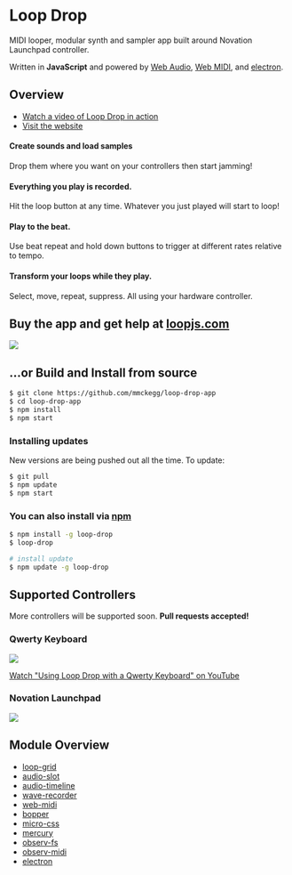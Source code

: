 Loop Drop
===

MIDI looper, modular synth and sampler app built around Novation Launchpad controller.

Written in **JavaScript** and powered by [Web Audio](https://developer.mozilla.org/en-US/docs/Web/API/Web_Audio_API), [Web MIDI](https://webaudio.github.io/web-midi-api/), and [electron](http://electron.atom.io/).

## Overview

- [Watch a video of Loop Drop in action](https://www.youtube.com/watch?v=EBkmdNDIR6E)
- [Visit the website](http://loopjs.com)

#### Create sounds and load samples

Drop them where you want on your controllers then start jamming!

#### Everything you play is recorded.

Hit the loop button at any time. Whatever you just played will start to loop!

#### Play to the beat.

Use beat repeat and hold down buttons to trigger at different rates relative to tempo.

#### Transform your loops while they play.

Select, move, repeat, suppress. All using your hardware controller.


## Buy the app and get help at [loopjs.com](http://loopjs.com)

[![](http://loopjs.com/loop-drop-with-launchpads.jpg)](http://loopjs.com)

## ...or Build and Install from source

```bash
$ git clone https://github.com/mmckegg/loop-drop-app
$ cd loop-drop-app
$ npm install
$ npm start
```

### Installing updates

New versions are being pushed out all the time. To update:

```bash
$ git pull
$ npm update
$ npm start
```

### You can also install via [npm](https://www.npmjs.com/package/loop-drop)

```bash
$ npm install -g loop-drop
$ loop-drop

# install update
$ npm update -g loop-drop
```

## Supported Controllers

More controllers will be supported soon. **Pull requests accepted!**

### Qwerty Keyboard

![](http://loopjs.com/loop-drop-qwerty.png)

[Watch "Using Loop Drop with a Qwerty Keyboard" on YouTube](http://youtu.be/tOpbRsDwYH4)

### Novation Launchpad

![](http://loopjs.com/loop-drop-launchpad.png)

## Module Overview

- [loop-grid](https://github.com/mmckegg/loop-grid)
- [audio-slot](https://github.com/mmckegg/audio-slot)
- [audio-timeline](https://github.com/mmckegg/audio-timeline)
- [wave-recorder](https://github.com/mmckegg/wave-recorder)
- [web-midi](https://github.com/mmckegg/web-midi)
- [bopper](https://github.com/wavejs/bopper)
- [micro-css](https://github.com/mmckegg/micro-css)
- [mercury](https://github.com/raynos/mercury)
- [observ-fs](https://github.com/mmckegg/observ-fs)
- [observ-midi](https://github.com/mmckegg/observ-midi)
- [electron](https://github.com/atom/electron)
